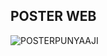 ## POSTER WEB
![POSTERPUNYAAJI](https://github.com/user-attachments/assets/3203ac9c-65fb-45f4-9066-0586e7738797)
